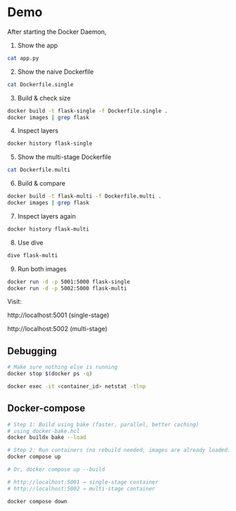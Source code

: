 # Demo

After starting the Docker Daemon,

1. Show the app

``` bash
cat app.py
```

2. Show the naive Dockerfile

``` bash
cat Dockerfile.single
```

3. Build & check size

``` bash
docker build -t flask-single -f Dockerfile.single .
docker images | grep flask
```

4. Inspect layers

``` bash
docker history flask-single
```

5. Show the multi-stage Dockerfile

``` bash
cat Dockerfile.multi
```

6. Build & compare

``` bash
docker build -t flask-multi -f Dockerfile.multi .
docker images | grep flask
```

7. Inspect layers again

``` bash
docker history flask-multi
```

8. Use dive

``` bash
dive flask-multi
```

9. Run both images

``` bash
docker run -d -p 5001:5000 flask-single
docker run -d -p 5002:5000 flask-multi
```

Visit:

http://localhost:5001 (single-stage)

http://localhost:5002 (multi-stage)

## Debugging

``` bash
# Make sure nothing else is running
docker stop $(docker ps -q)

docker exec -it <container_id> netstat -tlnp
```

## Docker-compose

``` bash
# Step 1: Build using bake (faster, parallel, better caching)
# using docker-bake.hcl
docker buildx bake --load

# Step 2: Run containers (no rebuild needed, images are already loaded)
docker compose up

# Or, docker compose up --build

# http://localhost:5001 → single-stage container
# http://localhost:5002 → multi-stage container

docker compose down
```
